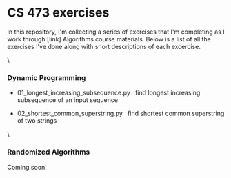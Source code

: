 # CS 473 exercises

In this repository, I'm collecting a series of exercises that I'm completing as I work through [link] Algorithms course materials. Below is a list of all the exercises I've done along with short descriptions of each excercise.

\
### Dynamic Programming

* 01_longest_increasing_subsequence.py&nbsp;&nbsp;    find longest increasing subsequence of an input sequence

* 02_shortest_common_superstring.py&nbsp;&nbsp;       find shortest common superstring of two strings

<!--03_optimal_binary_search_tree.py        find most efficient binary search tree given search frequencies-->

<!--04_max_independent_set_tree.py          find largest subset of nodes of a tree where no two nodes are adjacent-->

\
### Randomized Algorithms

Coming soon!
